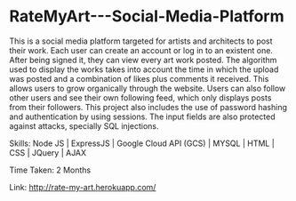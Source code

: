 # RateMyArt---Social-Media-Platform
This is a social media platform targeted for artists and architects to post their work. Each user can create an account or log in to an existent one. After being signed it, they can view every art work posted. The algorithm used to display the works takes into account the time in which the upload was posted and a combination of likes plus comments it received. This allows users to grow organically through the website. Users can also follow other users and see their own following feed, which only displays posts from their followers. This project also includes the use of password hashing and authentication by using sessions. The input fields are also protected against attacks, specially SQL injections.

Skills: Node JS | ExpressJS | Google Cloud API (GCS) | MYSQL | HTML | CSS | JQuery | AJAX

Time Taken: 2 Months

Link: http://rate-my-art.herokuapp.com/
